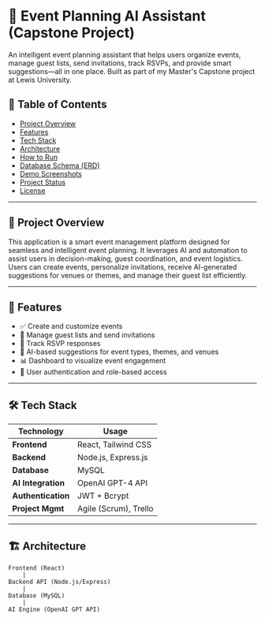 # 🎯 Event Planning AI Assistant (Capstone Project)

An intelligent event planning assistant that helps users organize events, manage guest lists, send invitations, track RSVPs, and provide smart suggestions—all in one place. Built as part of my Master's Capstone project at Lewis University.

## 📌 Table of Contents

- [Project Overview](#project-overview)
- [Features](#features)
- [Tech Stack](#tech-stack)
- [Architecture](#architecture)
- [How to Run](#how-to-run)
- [Database Schema (ERD)](#database-schema-erd)
- [Demo Screenshots](#demo-screenshots)
- [Project Status](#project-status)
- [License](#license)

---

## 📝 Project Overview

This application is a smart event management platform designed for seamless and intelligent event planning. It leverages AI and automation to assist users in decision-making, guest coordination, and event logistics. Users can create events, personalize invitations, receive AI-generated suggestions for venues or themes, and manage their guest list efficiently.

---

## 🚀 Features

- ✅ Create and customize events
- 📩 Manage guest lists and send invitations
- 🔄 Track RSVP responses
- 🤖 AI-based suggestions for event types, themes, and venues
- 📊 Dashboard to visualize event engagement
- 🔐 User authentication and role-based access

---

## 🛠 Tech Stack

| Technology        | Usage                             |
|------------------|-----------------------------------|
| **Frontend**      | React, Tailwind CSS               |
| **Backend**       | Node.js, Express.js               |
| **Database**      | MySQL                            |
| **AI Integration**| OpenAI GPT-4 API                 |
| **Authentication**| JWT + Bcrypt                      |
| **Project Mgmt**  | Agile (Scrum), Trello             |

---

## 🏗 Architecture

```plaintext
Frontend (React)
    |
Backend API (Node.js/Express)
    |
Database (MySQL)
    |
AI Engine (OpenAI GPT API)
